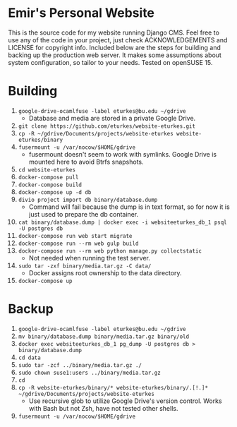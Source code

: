 # Emir's Personal Website

This is the source code for my website running Django CMS. Feel free to use any of the code in your project, just check ACKNOWLEDGEMENTS and LICENSE for copyright info. Included below are the steps for building and backing up the production web server. It makes some assumptions about system configuration, so tailor to your needs. Tested on openSUSE 15.

# Building

1. `google-drive-ocamlfuse -label eturkes@bu.edu ~/gdrive`
   * Database and media are stored in a private Google Drive.
1. `git clone https://github.com/eturkes/website-eturkes.git`
1. `cp -R ~/gdrive/Documents/projects/website-eturkes website-eturkes/binary`
1. `fusermount -u /var/nocow/$HOME/gdrive`
   * fusermount doesn't seem to work with symlinks. Google Drive is mounted here to avoid Btrfs snapshots.
1. `cd website-eturkes`
1. `docker-compose pull`
1. `docker-compose build`
1. `docker-compose up -d db`
1. `divio project import db binary/database.dump`
   * Command will fail because the dump is in text format, so for now it is just used to prepare the db container.
1. `cat binary/database.dump | docker exec -i websiteeturkes_db_1 psql -U postgres db`
1. `docker-compose run web start migrate`
1. `docker-compose run --rm web gulp build`
1. `docker-compose run --rm web python manage.py collectstatic`
   * Not needed when running the test server.
1. `sudo tar -zxf binary/media.tar.gz -C data/`
   * Docker assigns root ownership to the data directory.
1. `docker-compose up`

# Backup

1. `google-drive-ocamlfuse -label eturkes@bu.edu ~/gdrive`
1. `mv binary/database.dump binary/media.tar.gz binary/old`
1. `docker exec websiteeturkes_db_1 pg_dump -U postgres db > binary/database.dump`
1. `cd data`
1. `sudo tar -zcf ../binary/media.tar.gz ./`
1. `sudo chown suse1:users ../binary/media.tar.gz`
1. `cd`
1. `cp -R website-eturkes/binary/* website-eturkes/binary/.[!.]* ~/gdrive/Documents/projects/website-eturkes`
   * Use recursive glob to utilize Google Drive's version control. Works with Bash but not Zsh, have not tested other shells.
1. `fusermount -u /var/nocow/$HOME/gdrive`
